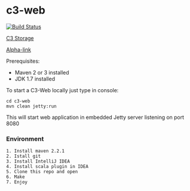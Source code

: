 c3-web
======
[![Build Status](https://api.travis-ci.org/ifunsoftware/c3-web.svg?branch=master)](https://travis-ci.org/C3Junior/c3-web)

[C3 Storage](https://github.com/ifunsoftware/c3-next)

[Alpha-link](http://vlab.cs.ifmo.ru/)

Prerequisites:
* Maven 2 or 3 installed 
* JDK 1.7 installed

To start a C3-Web locally just type in console:

```
cd c3-web
mvn clean jetty:run
```
 
This will start web application in embedded Jetty server listening on port 8080
### Environment
```
1. Install maven 2.2.1
2. Istall git
3. Install IntelliJ IDEA
4. Install scala plugin in IDEA
5. Clone this repo and open
6. Make
7. Enjoy
```
